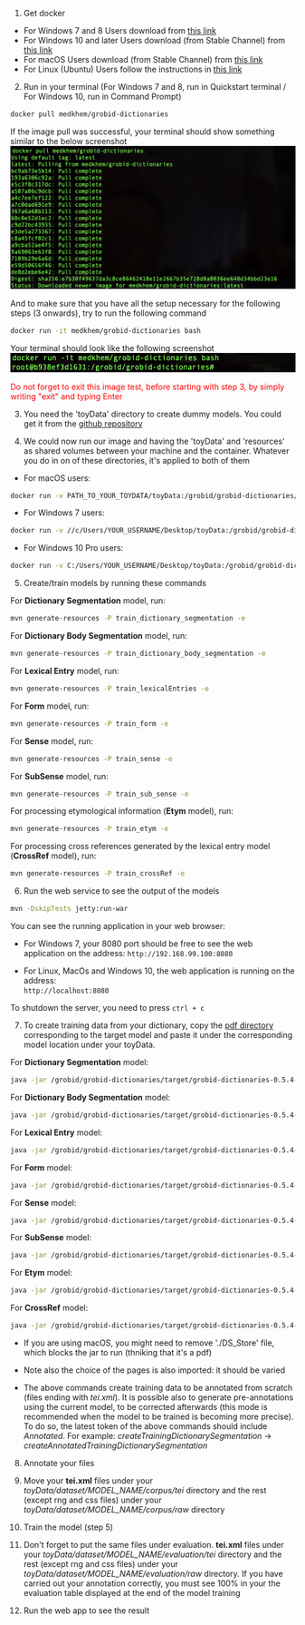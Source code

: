 
1. Get docker 
 * For Windows 7 and 8 Users download from [this link](https://docs.docker.com/toolbox/toolbox_install_windows/)
 * For Windows 10 and later Users download (from Stable Channel) from [this link](https://docs.docker.com/docker-for-windows/install/)
 * For macOS Users download (from Stable Channel) from [this link](https://docs.docker.com/docker-for-mac/install/)
 * For Linux (Ubuntu) Users follow the instructions in [this link](https://docs.docker.com/engine/installation/linux/docker-ce/ubuntu/)
 
2. Run in your terminal (For Windows 7 and 8, run in Quickstart terminal / For Windows 10, run in Command Prompt) 
```bash
docker pull medkhem/grobid-dictionaries
```
If the image pull was successful, your terminal should show something similar to the below screenshot 
 ![sp](docs/img/pullSuccess.png)
 
And to make sure that you have all the setup necessary for the following steps (3 onwards), try to run the following command
```bash
docker run -it medkhem/grobid-dictionaries bash
```

Your terminal should look like the following screenshot
![sr](docs/img/runSuccess.png)

<span style="color: red"> Do not forget to exit this image test, before starting with step 3, by simply writing "exit" and typing Enter </span>
 
3. You need the 'toyData' directory to create dummy models. You could get it from the [github repository](https://github.com/MedKhem/grobid-dictionaries)
 

4. We could now run our image and having the 'toyData' and 'resources' as shared volumes between your machine and the container. Whatever you do in on of these directories, it's applied to both of them

* For macOS users:
```bash
docker run -v PATH_TO_YOUR_TOYDATA/toyData:/grobid/grobid-dictionaries/resources -p 8080:8080 -it medkhem/grobid-dictionaries bash
```

* For Windows 7 users: 
```bash
docker run -v //c/Users/YOUR_USERNAME/Desktop/toyData:/grobid/grobid-dictionaries/resources -p 8080:8080 -it medkhem/grobid-dictionaries bash
```

* For Windows 10 Pro users: 
```bash
docker run -v C:/Users/YOUR_USERNAME/Desktop/toyData:/grobid/grobid-dictionaries/resources -p 8080:8080 -it medkhem/grobid-dictionaries bash
```


5. Create/train models by running these commands

For **Dictionary Segmentation** model, run:
```bash
mvn generate-resources -P train_dictionary_segmentation -e
```
For **Dictionary Body Segmentation** model, run:
```bash
mvn generate-resources -P train_dictionary_body_segmentation -e
```
For **Lexical Entry** model, run:
```bash
mvn generate-resources -P train_lexicalEntries -e
```
For **Form** model, run:
```bash
mvn generate-resources -P train_form -e
```
For **Sense** model, run:
```bash
mvn generate-resources -P train_sense -e
```

For **SubSense** model, run:
```bash
mvn generate-resources -P train_sub_sense -e
```

For processing etymological information (**Etym** model), run:
```bash
mvn generate-resources -P train_etym -e
```
For processing cross references generated by the lexical entry model (**CrossRef** model), run:
```bash
mvn generate-resources -P train_crossRef -e
```


6. Run the web service to see the output of the models 

```bash
mvn -DskipTests jetty:run-war
   ```
You can see the running application in your web browser: 

* For Windows 7, your 8080 port should be free to see the web application on the address:
```http://192.168.99.100:8080```

* For Linux, MacOs and Windows 10, the web application is running on the address:   
```http://localhost:8080```

To shutdown the server, you need to press 
```ctrl + c```
 
7. To create training data from your dictionary, copy the [pdf directory](https://drive.google.com/drive/folders/1I83_WJeDBwP_076U3OHv_LryiiRV1w9F?usp=sharing) corresponding to the target model and paste it under the corresponding model location under your toyData.   
   
For **Dictionary Segmentation** model:
```bash
java -jar /grobid/grobid-dictionaries/target/grobid-dictionaries-0.5.4-SNAPSHOT.one-jar.jar -dIn resources/DIRECTORY_OF_YOUR_PDF  -dOut resources -exe createTrainingDictionarySegmentation
```
For **Dictionary Body Segmentation** model:
```bash
java -jar /grobid/grobid-dictionaries/target/grobid-dictionaries-0.5.4-SNAPSHOT.one-jar.jar -dIn resources/DIRECTORY_OF_YOUR_PDF  -dOut resources -exe createTrainingDictionaryBodySegmentation
```
For **Lexical Entry** model:
```bash
java -jar /grobid/grobid-dictionaries/target/grobid-dictionaries-0.5.4-SNAPSHOT.one-jar.jar -dIn resources/DIRECTORY_OF_YOUR_PDF  -dOut resources -exe createTrainingLexicalEntry
```
For **Form** model:
```bash
java -jar /grobid/grobid-dictionaries/target/grobid-dictionaries-0.5.4-SNAPSHOT.one-jar.jar -dIn resources/DIRECTORY_OF_YOUR_PDF  -dOut resources -exe createTrainingForm
```
For **Sense** model:
```bash
java -jar /grobid/grobid-dictionaries/target/grobid-dictionaries-0.5.4-SNAPSHOT.one-jar.jar -dIn resources/DIRECTORY_OF_YOUR_PDF  -dOut resources -exe createTrainingSense
```
For **SubSense** model:
```bash
java -jar /grobid/grobid-dictionaries/target/grobid-dictionaries-0.5.4-SNAPSHOT.one-jar.jar -dIn resources/DIRECTORY_OF_YOUR_PDF  -dOut resources -exe createTrainingSubSense
```
For **Etym** model:
```bash
java -jar /grobid/grobid-dictionaries/target/grobid-dictionaries-0.5.4-SNAPSHOT.one-jar.jar -dIn resources/DIRECTORY_OF_YOUR_PDF  -dOut resources -exe createTrainingEtym
```
For **CrossRef** model:
```bash
java -jar /grobid/grobid-dictionaries/target/grobid-dictionaries-0.5.4-SNAPSHOT.one-jar.jar -dIn resources/DIRECTORY_OF_YOUR_PDF  -dOut resources -exe createTrainingCrossRef
```

* If you are using macOS, you might need to remove './DS_Store' file, which blocks the jar to run (thniking that it's a pdf)

* Note also the choice of the pages is also imported: it should be varied

* The above commands create training data to be annotated from scratch (files ending with *tei.xml*). 
It is possible also to generate pre-annotations using the current model, to be corrected afterwards (this mode is recommended when the model to be trained is becoming more precise). To do so, the latest token of the above commands should include *Annotated*. 
For example:  *createTrainingDictionarySegmentation* -> *createAnnotatedTrainingDictionarySegmentation*

8. Annotate your files 

9. Move your **tei.xml** files under your _toyData/dataset/MODEL_NAME/corpus/tei_ directory and the rest (except rng and css files) under your _toyData/dataset/MODEL_NAME/corpus/raw_ directory  

10. Train the model (step 5)

11. Don't forget to put the same files under evaluation. **tei.xml** files under your _toyData/dataset/MODEL_NAME/evaluation/tei_ directory and the rest (except rng and css files) under your _toyData/dataset/MODEL_NAME/evaluation/raw_ directory. If you have carried out your annotation correctly, you must see 100% in your the evaluation table displayed at the end of the model training  

12. Run the web app to see the result 